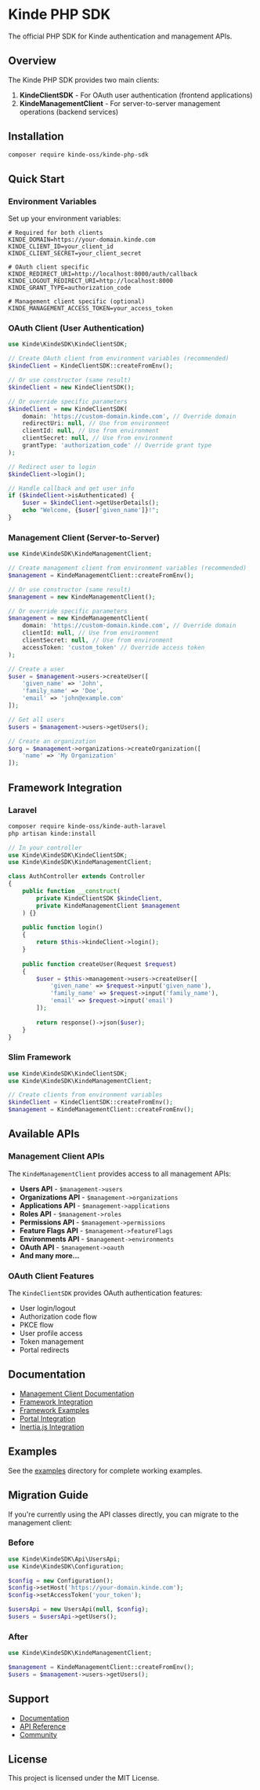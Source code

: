 # Kinde PHP SDK

The official PHP SDK for Kinde authentication and management APIs.

## Overview

The Kinde PHP SDK provides two main clients:

1. **KindeClientSDK** - For OAuth user authentication (frontend applications)
2. **KindeManagementClient** - For server-to-server management operations (backend services)

## Installation

```bash
composer require kinde-oss/kinde-php-sdk
```

## Quick Start

### Environment Variables

Set up your environment variables:

```env
# Required for both clients
KINDE_DOMAIN=https://your-domain.kinde.com
KINDE_CLIENT_ID=your_client_id
KINDE_CLIENT_SECRET=your_client_secret

# OAuth client specific
KINDE_REDIRECT_URI=http://localhost:8000/auth/callback
KINDE_LOGOUT_REDIRECT_URI=http://localhost:8000
KINDE_GRANT_TYPE=authorization_code

# Management client specific (optional)
KINDE_MANAGEMENT_ACCESS_TOKEN=your_access_token
```

### OAuth Client (User Authentication)

```php
use Kinde\KindeSDK\KindeClientSDK;

// Create OAuth client from environment variables (recommended)
$kindeClient = KindeClientSDK::createFromEnv();

// Or use constructor (same result)
$kindeClient = new KindeClientSDK();

// Or override specific parameters
$kindeClient = new KindeClientSDK(
    domain: 'https://custom-domain.kinde.com', // Override domain
    redirectUri: null, // Use from environment
    clientId: null, // Use from environment
    clientSecret: null, // Use from environment
    grantType: 'authorization_code' // Override grant type
);

// Redirect user to login
$kindeClient->login();

// Handle callback and get user info
if ($kindeClient->isAuthenticated) {
    $user = $kindeClient->getUserDetails();
    echo "Welcome, {$user['given_name']}!";
}
```

### Management Client (Server-to-Server)

```php
use Kinde\KindeSDK\KindeManagementClient;

// Create management client from environment variables (recommended)
$management = KindeManagementClient::createFromEnv();

// Or use constructor (same result)
$management = new KindeManagementClient();

// Or override specific parameters
$management = new KindeManagementClient(
    domain: 'https://custom-domain.kinde.com', // Override domain
    clientId: null, // Use from environment
    clientSecret: null, // Use from environment
    accessToken: 'custom_token' // Override access token
);

// Create a user
$user = $management->users->createUser([
    'given_name' => 'John',
    'family_name' => 'Doe',
    'email' => 'john@example.com'
]);

// Get all users
$users = $management->users->getUsers();

// Create an organization
$org = $management->organizations->createOrganization([
    'name' => 'My Organization'
]);
```

## Framework Integration

### Laravel

```bash
composer require kinde-oss/kinde-auth-laravel
php artisan kinde:install
```

```php
// In your controller
use Kinde\KindeSDK\KindeClientSDK;
use Kinde\KindeSDK\KindeManagementClient;

class AuthController extends Controller
{
    public function __construct(
        private KindeClientSDK $kindeClient,
        private KindeManagementClient $management
    ) {}
    
    public function login()
    {
        return $this->kindeClient->login();
    }
    
    public function createUser(Request $request)
    {
        $user = $this->management->users->createUser([
            'given_name' => $request->input('given_name'),
            'family_name' => $request->input('family_name'),
            'email' => $request->input('email')
        ]);
        
        return response()->json($user);
    }
}
```

### Slim Framework

```php
use Kinde\KindeSDK\KindeClientSDK;
use Kinde\KindeSDK\KindeManagementClient;

// Create clients from environment variables
$kindeClient = KindeClientSDK::createFromEnv();
$management = KindeManagementClient::createFromEnv();
```

## Available APIs

### Management Client APIs

The `KindeManagementClient` provides access to all management APIs:

- **Users API** - `$management->users`
- **Organizations API** - `$management->organizations`
- **Applications API** - `$management->applications`
- **Roles API** - `$management->roles`
- **Permissions API** - `$management->permissions`
- **Feature Flags API** - `$management->featureFlags`
- **Environments API** - `$management->environments`
- **OAuth API** - `$management->oauth`
- **And many more...**

### OAuth Client Features

The `KindeClientSDK` provides OAuth authentication features:

- User login/logout
- Authorization code flow
- PKCE flow
- User profile access
- Token management
- Portal redirects

## Documentation

- [Management Client Documentation](MANAGEMENT_CLIENT.md)
- [Framework Integration](FRAMEWORK_INTEGRATION.md)
- [Framework Examples](FRAMEWORK_EXAMPLES.md)
- [Portal Integration](PORTAL_INTEGRATION.md)
- [Inertia.js Integration](INERTIA_INTEGRATION.md)

## Examples

See the [examples](examples/) directory for complete working examples.

## Migration Guide

If you're currently using the API classes directly, you can migrate to the management client:

### Before
```php
use Kinde\KindeSDK\Api\UsersApi;
use Kinde\KindeSDK\Configuration;

$config = new Configuration();
$config->setHost('https://your-domain.kinde.com');
$config->setAccessToken('your_token');

$usersApi = new UsersApi(null, $config);
$users = $usersApi->getUsers();
```

### After
```php
use Kinde\KindeSDK\KindeManagementClient;

$management = KindeManagementClient::createFromEnv();
$users = $management->users->getUsers();
```

## Support

- [Documentation](https://docs.kinde.com)
- [API Reference](https://docs.kinde.com/api)
- [Community](https://community.kinde.com)

## License

This project is licensed under the MIT License.
